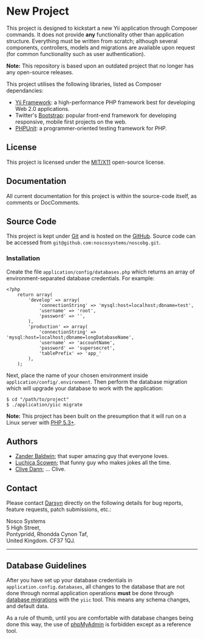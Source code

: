 # New Project

This project is designed to kickstart a new Yii application through Composer
commands. It does not provide **any** functionality other than application structure.
Everything must be written from scratch; although several components, controllers, 
models and migrations are available upon request (for common functionality such as 
user authentication).

**Note:** This repository is based upon an outdated project that no longer has any open-source
releases.

This project utilises the following libraries, listed as Composer dependancies:

- [Yii Framework][yii]: a high-performance PHP framework best for developing Web 2.0
  applications.
- Twitter's [Bootstrap](http://getbootstrap.com "Bootstrap CSS Framework"): popular
  front-end framework for developing responsive, mobile first projects on the web.
- [PHPUnit](http://phpunit.de "PHPUnit Testing Framework"): a programmer-oriented 
  testing framework for PHP.



## License

This project is licensed under the [MIT/X11][mit] open-source license.



## Documentation

All current documentation for this project is within the source-code itself, as
comments or DocComments.



## Source Code

This project is kept under [Git][git] and is hosted on the [GitHub][github].
Source code can be accessed from `git@github.com:noscosystems/noscobg.git`.


### Installation

Create the file `application/config/databases.php` which returns an array of
environment-separated database credentials. For example:

    <?php
        return array(
            'develop' => array(
                'connectionString' => 'mysql:host=localhost;dbname=test',
                'username' => 'root',
                'password' => '',
            ),
            'production' => array(
                'connectionString' => 'mysql:host=localhost;dbname=longDatabaseName',
                'username' => 'accountName',
                'password' => 'supersecret',
                'tablePrefix' => 'app_'
            ),
        );

Next, place the name of your chosen environment inside
`application/config/.environment`. Then perform the database migration which
will upgrade your database to work with the application:

    $ cd "/path/to/project"
    $ ./application/yiic migrate

**Note:** This project has been built on the presumption that it will run on a
Linux server with [PHP 5.3+](http://www.php.net).



## Authors

- [Zander Baldwin][zander]; that super amazing guy that everyone loves.
- [Luchica Scowen](https://github.com/scowen); that funny guy who makes jokes all the time.
- [Clive Dann](https://github.com/clivedann); ... Clive.



## Contact

Please contact [Darsyn][darsyn] directly on the following details for bug
reports, feature requests, patch submissions, etc.:

<div class="vcard">
<div class="org">Nosco Systems</div>
<div class="adr">
<span class="street-address">5 High Street</span>,<br />
<span class="locality">Pontypridd</span>,
<span class="region">Rhondda Cynon Taf</span>,<br />
<span class="country-name">United Kingdom</span>.
<span class="postal-code">CF37 1QJ</span>.
</div>
</div>

---



## Database Guidelines

After you have set up your database credentials in `application.config.databases`,
all changes to the database that are not done through normal application
operations **must** be done through [database migrations][migrate] with the
`yiic` tool. This means any schema changes, and default data.

As a rule of thumb, until you are comfortable with database changes being done
this way, the use of [phpMyAdmin][phpmyadmin] is forbidden except as a reference
tool.

<!--
    Guidelines for a Successful README
    - Name of the projects and all sub-modules and libraries (sometimes they are
      named different and very confusing to new users).
    - Descriptions of all the project, and all sub-modules and libraries.
    - 5-line code snippet on how its used (if it's a library).
    - Copyright and licensing information (or "Read LICENSE").
    - Instruction to grab the documentation.
    - Instructions to install, configure, and to run the programs.
    - Instruction to grab the latest code and detailed instructions to build it
      (or quick overview and "Read INSTALL").
    - List of authors or "Read AUTHORS".
    - Instructions to submit bugs, feature requests, submit patches, join
      mailing list, get announcements, or join the user or dev community in
      other forms.
    - Other contact info (email address, website, company name, address, etc).
    - A brief history if it's a replacement or a fork of something else.
    - Legal notices (crypto stuff).
-->

[darsyn]: http://darsyn.co.uk "Darsyn Technologies, Ltd."
[yii]: http://www.yiiframework.com "Yii Framework"
[phpass]: http://rchouinard.github.io/phpass/ "PHPass: Password Library for PHP"
[phperian]: https://github.com/mynameiszanders/phperian "PHPerian on GitHub"
[phpseclib]: http://phpseclib.sourceforge.net "PHPSecLib on SourceForge"
[eula]: http://darsyn.co.uk/clients/eula "Darsyn: End User License Agreement for Clients"
[mit]: http://j.mp/mit-license "MIT/X11 Open-Source License"
[zander]: http://mynameis.zande.rs "Zander Baldwin"
[git]: http://git-scm.com "Git Version Control"
[github]: https://github.com "GitHub: Build software better, together."
[migrate]: http://yiiframework.com/doc/guide/en/database.migration "Database Migrations in Yii"
[phpmyadmin]: http://www.phpmyadmin.net/home_page/index.php "phpMyAdmin"
